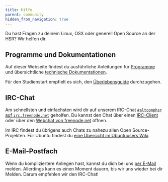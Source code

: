 ```yaml
---
title: Hilfe
parent: community
hidden_from_navigation: true
---
```


Du hast Fragen zu deinem Linux, OSX oder generell Open Source an der HSR? Wir helfen dir.

## Programme und Dokumentationen

Auf dieser Webseite findest du ausführliche Anleitungen für [Programme](/app/) und übersichtliche [technische Dokumentationen](/hsr/).

Für den Studienstart empfielt es sich, den [Überlebensguide](/start/) durchzugehen.

## IRC-Chat

Am schnellsten und einfachsten wird dir auf unserem IRC-Chat [```#altcomphsr``` auf ```irc.freenode.net```](irc://irc.freenode.net/altcomphsr) geholfen.
Du kannst den Chat über einen [IRC-Client](https://wiki.ubuntuusers.de/IRC/#Programme) oder über den [Webchat von freenode.net](https://webchat.freenode.net/?channels=#altcomphsr) öffnen.

Im IRC findest du übrigens auch Chats zu nahezu allen Open Source-Projekten. Für Ubuntu findest du [eine Übersicht im Ubuntuusers Wiki](https://wiki.ubuntuusers.de/IRC/#Channel).

## E-Mail-Postfach

Wenn du kompliziertere Anliegen hast, kannst du dich bei uns [per E-Mail](mailto:altcomphsr@vshsr.ch) melden. Allerdings kann es einen Moment dauern, bis wir uns wieder bei dir Melden. Darum empfehlen wir den IRC-Chat!
